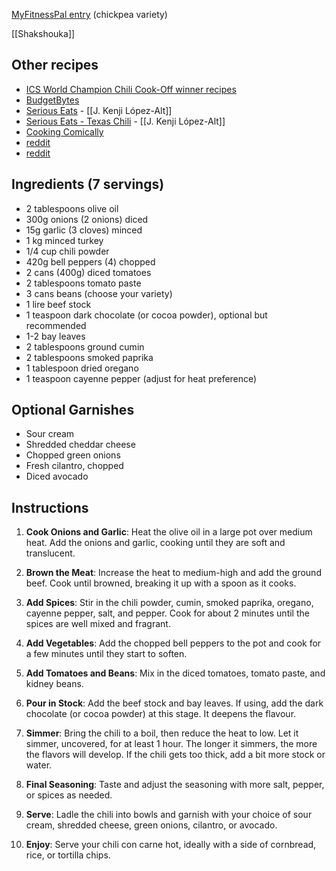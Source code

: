 
[MyFitnessPal entry](https://www.myfitnesspal.com/food/diary/ejclowes?date=2024-01-17) (chickpea variety)

[[Shakshouka]]

## Other recipes

- [ICS World Champion Chili Cook-Off winner recipes](https://www.chilicookoff.com/winning-recipes)
- [BudgetBytes](https://www.budgetbytes.com/basic-chili/)
- [Serious Eats](https://www.seriouseats.com/the-best-chili-recipe) - [[J. Kenji López-Alt]]
- [Serious Eats - Texas Chili](https://www.seriouseats.com/real-texas-chili-con-carne) - [[J. Kenji López-Alt]]
- [Cooking Comically](https://cookingcomically.com/?page_id=33)
- [reddit](https://www.reddit.com/r/recipes/comments/5rrobs/my_award_winning_chili_recipe_which_is_my_first/)
- [reddit](https://www.reddit.com/r/recipes/comments/7gw8eo/request_please_loan_me_the_best_chili_recipe_you/dqmj7c0/)

## Ingredients (7 servings)

- 2 tablespoons olive oil
- 300g onions (2 onions) diced
- 15g garlic (3 cloves) minced
- 1 kg minced turkey
- 1/4 cup chili powder
- 420g bell peppers (4) chopped
- 2 cans (400g) diced tomatoes
- 2 tablespoons tomato paste
- 3 cans beans (choose your variety)
- 1 lire beef stock
- 1 teaspoon dark chocolate (or cocoa powder), optional but recommended
- 1-2 bay leaves
- 2 tablespoons ground cumin
- 2 tablespoons smoked paprika
- 1 tablespoon dried oregano
- 1 teaspoon cayenne pepper (adjust for heat preference)

## Optional Garnishes

- Sour cream
- Shredded cheddar cheese
- Chopped green onions
- Fresh cilantro, chopped
- Diced avocado

## Instructions

1. **Cook Onions and Garlic**: Heat the olive oil in a large pot over medium heat. Add the onions and garlic, cooking until they are soft and translucent.

2. **Brown the Meat**: Increase the heat to medium-high and add the ground beef. Cook until browned, breaking it up with a spoon as it cooks.

3. **Add Spices**: Stir in the chili powder, cumin, smoked paprika, oregano, cayenne pepper, salt, and pepper. Cook for about 2 minutes until the spices are well mixed and fragrant.

4. **Add Vegetables**: Add the chopped bell peppers to the pot and cook for a few minutes until they start to soften.

5. **Add Tomatoes and Beans**: Mix in the diced tomatoes, tomato paste, and kidney beans.

6. **Pour in Stock**: Add the beef stock and bay leaves. If using, add the dark chocolate (or cocoa powder) at this stage. It deepens the flavour.

7. **Simmer**: Bring the chili to a boil, then reduce the heat to low. Let it simmer, uncovered, for at least 1 hour. The longer it simmers, the more the flavors will develop. If the chili gets too thick, add a bit more stock or water.

8. **Final Seasoning**: Taste and adjust the seasoning with more salt, pepper, or spices as needed.

9. **Serve**: Ladle the chili into bowls and garnish with your choice of sour cream, shredded cheese, green onions, cilantro, or avocado.

10. **Enjoy**: Serve your chili con carne hot, ideally with a side of cornbread, rice, or tortilla chips.
